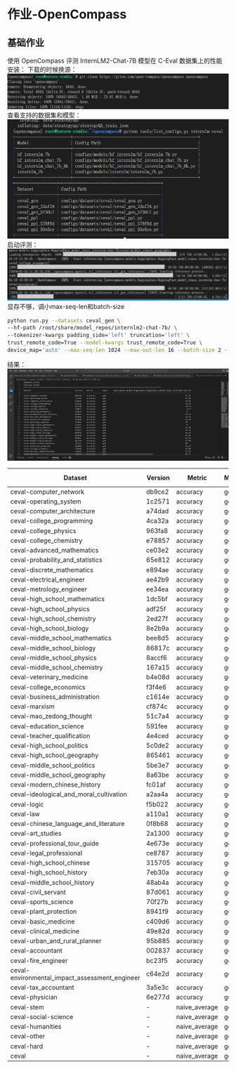 # 作业-OpenCompass
## 基础作业
使用 OpenCompass 评测 InternLM2-Chat-7B 模型在 C-Eval 数据集上的性能
安装：
下载的时候换源：
![Alt text](image.png)
查看支持的数据集和模型：
![Alt text](image-1.png)
启动评测：
![Alt text](image-3.png)
显存不够，调小max-seq-len和batch-size
```bash
python run.py --datasets ceval_gen \
--hf-path /root/share/model_repos/internlm2-chat-7b/ \
--tokenizer-kwargs padding_side='left' truncation='left' \
trust_remote_code=True --model-kwargs trust_remote_code=True \
device_map='auto' --max-seq-len 1024 --max-out-len 16 --batch-size 2 --num-gpus 1
```
结果：
![Alt text](image-5.png)

| Dataset                                         | Version | Metric         | Mode | opencompass.models.huggingface.HuggingFace_model_repos_internlm2-chat-7b |
|-------------------------------|---------|----------------|------|:---------------------------------|
| ceval-computer_network                          | db9ce2  | accuracy       | gen  | 47.37                                                                    |
| ceval-operating_system                          | 1c2571  | accuracy       | gen  | 57.89                                                                    |
| ceval-computer_architecture                     | a74dad  | accuracy       | gen  | 42.86                                                                    |
| ceval-college_programming                       | 4ca32a  | accuracy       | gen  | 18.92                                                                    |
| ceval-college_physics                           | 963fa8  | accuracy       | gen  | 10.53                                                                    |
| ceval-college_chemistry                         | e78857  | accuracy       | gen  | 4.17                                                                     |
| ceval-advanced_mathematics                      | ce03e2  | accuracy       | gen  | 0                                                                        |
| ceval-probability_and_statistics                | 65e812  | accuracy       | gen  | 16.67                                                                    |
| ceval-discrete_mathematics                      | e894ae  | accuracy       | gen  | 18.75                                                                    |
| ceval-electrical_engineer                       | ae42b9  | accuracy       | gen  | 24.32                                                                    |
| ceval-metrology_engineer                        | ee34ea  | accuracy       | gen  | 50                                                                       |
| ceval-high_school_mathematics                   | 1dc5bf  | accuracy       | gen  | 0                                                                        |
| ceval-high_school_physics                       | adf25f  | accuracy       | gen  | 31.58                                                                    |
| ceval-high_school_chemistry                     | 2ed27f  | accuracy       | gen  | 26.32                                                                    |
| ceval-high_school_biology                       | 8e2b9a  | accuracy       | gen  | 26.32                                                                    |
| ceval-middle_school_mathematics                 | bee8d5  | accuracy       | gen  | 21.05                                                                    |
| ceval-middle_school_biology                     | 86817c  | accuracy       | gen  | 66.67                                                                    |
| ceval-middle_school_physics                     | 8accf6  | accuracy       | gen  | 57.89                                                                    |
| ceval-middle_school_chemistry                   | 167a15  | accuracy       | gen  | 80                                                                       |
| ceval-veterinary_medicine                       | b4e08d  | accuracy       | gen  | 39.13                                                                    |
| ceval-college_economics                         | f3f4e6  | accuracy       | gen  | 29.09                                                                    |
| ceval-business_administration                   | c1614e  | accuracy       | gen  | 33.33                                                                    |
| ceval-marxism                                   | cf874c  | accuracy       | gen  | 84.21                                                                    |
| ceval-mao_zedong_thought                        | 51c7a4  | accuracy       | gen  | 70.83                                                                    |
| ceval-education_science                         | 591fee  | accuracy       | gen  | 62.07                                                                    |
| ceval-teacher_qualification                     | 4e4ced  | accuracy       | gen  | 75                                                                       |
| ceval-high_school_politics                      | 5c0de2  | accuracy       | gen  | 21.05                                                                    |
| ceval-high_school_geography                     | 865461  | accuracy       | gen  | 42.11                                                                    |
| ceval-middle_school_politics                    | 5be3e7  | accuracy       | gen  | 38.1                                                                     |
| ceval-middle_school_geography                   | 8a63be  | accuracy       | gen  | 50                                                                       |
| ceval-modern_chinese_history                    | fc01af  | accuracy       | gen  | 65.22                                                                    |
| ceval-ideological_and_moral_cultivation         | a2aa4a  | accuracy       | gen  | 89.47                                                                    |
| ceval-logic                                     | f5b022  | accuracy       | gen  | 9.09                                                                     |
| ceval-law                                       | a110a1  | accuracy       | gen  | 37.5                                                                     |
| ceval-chinese_language_and_literature           | 0f8b68  | accuracy       | gen  | 47.83                                                                    |
| ceval-art_studies                               | 2a1300  | accuracy       | gen  | 66.67                                                                    |
| ceval-professional_tour_guide                   | 4e673e  | accuracy       | gen  | 82.76                                                                    |
| ceval-legal_professional                        | ce8787  | accuracy       | gen  | 21.74                                                                    |
| ceval-high_school_chinese                       | 315705  | accuracy       | gen  | 21.05                                                                    |
| ceval-high_school_history                       | 7eb30a  | accuracy       | gen  | 70                                                                       |
| ceval-middle_school_history                     | 48ab4a  | accuracy       | gen  | 63.64                                                                    |
| ceval-civil_servant                             | 87d061  | accuracy       | gen  | 40.43                                                                    |
| ceval-sports_science                            | 70f27b  | accuracy       | gen  | 68.42                                                                    |
| ceval-plant_protection                          | 8941f9  | accuracy       | gen  | 72.73                                                                    |
| ceval-basic_medicine                            | c409d6  | accuracy       | gen  | 57.89                                                                    |
| ceval-clinical_medicine                         | 49e82d  | accuracy       | gen  | 45.45                                                                    |
| ceval-urban_and_rural_planner                   | 95b885  | accuracy       | gen  | 58.7                                                                     |
| ceval-accountant                                | 002837  | accuracy       | gen  | 34.69                                                                    |
| ceval-fire_engineer                             | bc23f5  | accuracy       | gen  | 12.9                                                                     |
| ceval-environmental_impact_assessment_engineer  | c64e2d  | accuracy       | gen  | 45.16                                                                    |
| ceval-tax_accountant                            | 3a5e3c  | accuracy       | gen  | 42.86                                                                    |
| ceval-physician                                 | 6e277d  | accuracy       | gen  | 51.02                                                                    |
| ceval-stem                                      | -       | naive_average  | gen  | 32.02                                                                    |
| ceval-social-science                            | -       | naive_average  | gen  | 50.58                                                                    |
| ceval-humanities                                | -       | naive_average  | gen  | 52.27                                                                    |
| ceval-other                                     | -       | naive_average  | gen  | 48.2                                                                     |
| ceval-hard                                      | -       | naive_average  | gen  | 13.5                                                                     |
| ceval                                           | -       | naive_average  | gen  | 43.3                                                                     |


